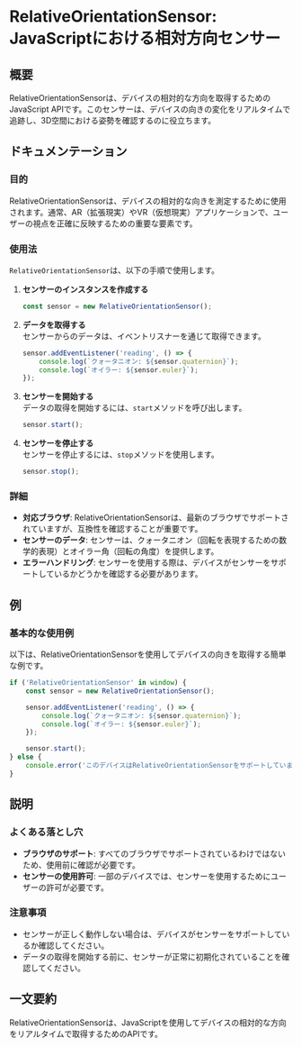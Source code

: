 <!--
Meta Description: # RelativeOrientationSensor: JavaScriptにおける相対方向センサー ## 概要 RelativeOrientationSensorは、デバイスの相対的な方向を取得するためのJavaScript APIです。このセンサーは、デバイスの向きの変化をリアルタイムで追跡し...
Meta Keywords: sensor, relativeorientationsensor, javascript, console, relativeorientationsensorは
-->

# RelativeOrientationSensor: JavaScriptにおける相対方向センサー

## 概要
RelativeOrientationSensorは、デバイスの相対的な方向を取得するためのJavaScript APIです。このセンサーは、デバイスの向きの変化をリアルタイムで追跡し、3D空間における姿勢を確認するのに役立ちます。

## ドキュメンテーション
### 目的
RelativeOrientationSensorは、デバイスの相対的な向きを測定するために使用されます。通常、AR（拡張現実）やVR（仮想現実）アプリケーションで、ユーザーの視点を正確に反映するための重要な要素です。

### 使用法
`RelativeOrientationSensor`は、以下の手順で使用します。

1. **センサーのインスタンスを作成する**  
   ```javascript
   const sensor = new RelativeOrientationSensor();
   ```

2. **データを取得する**  
   センサーからのデータは、イベントリスナーを通じて取得できます。
   ```javascript
   sensor.addEventListener('reading', () => {
       console.log(`クォータニオン: ${sensor.quaternion}`);
       console.log(`オイラー: ${sensor.euler}`);
   });
   ```

3. **センサーを開始する**  
   データの取得を開始するには、`start`メソッドを呼び出します。
   ```javascript
   sensor.start();
   ```

4. **センサーを停止する**  
   センサーを停止するには、`stop`メソッドを使用します。
   ```javascript
   sensor.stop();
   ```

### 詳細
- **対応ブラウザ**: RelativeOrientationSensorは、最新のブラウザでサポートされていますが、互換性を確認することが重要です。
- **センサーのデータ**: センサーは、クォータニオン（回転を表現するための数学的表現）とオイラー角（回転の角度）を提供します。
- **エラーハンドリング**: センサーを使用する際は、デバイスがセンサーをサポートしているかどうかを確認する必要があります。

## 例
### 基本的な使用例
以下は、RelativeOrientationSensorを使用してデバイスの向きを取得する簡単な例です。

```javascript
if ('RelativeOrientationSensor' in window) {
    const sensor = new RelativeOrientationSensor();

    sensor.addEventListener('reading', () => {
        console.log(`クォータニオン: ${sensor.quaternion}`);
        console.log(`オイラー: ${sensor.euler}`);
    });

    sensor.start();
} else {
    console.error('このデバイスはRelativeOrientationSensorをサポートしていません。');
}
```

## 説明
### よくある落とし穴
- **ブラウザのサポート**: すべてのブラウザでサポートされているわけではないため、使用前に確認が必要です。
- **センサーの使用許可**: 一部のデバイスでは、センサーを使用するためにユーザーの許可が必要です。

### 注意事項
- センサーが正しく動作しない場合は、デバイスがセンサーをサポートしているか確認してください。
- データの取得を開始する前に、センサーが正常に初期化されていることを確認してください。

## 一文要約
RelativeOrientationSensorは、JavaScriptを使用してデバイスの相対的な方向をリアルタイムで取得するためのAPIです。